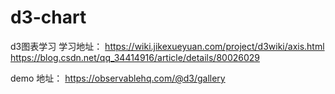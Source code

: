 # d3-chart
d3图表学习
学习地址： 
    https://wiki.jikexueyuan.com/project/d3wiki/axis.html
    https://blog.csdn.net/qq_34414916/article/details/80026029


demo 地址：
    https://observablehq.com/@d3/gallery